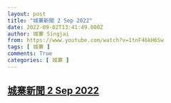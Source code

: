 ```yaml
---
layout: post
title: "城寨新聞 2 Sep 2022"
date: 2022-09-02T13:41:49.000Z
author: 城寨 Singjai
from: https://www.youtube.com/watch?v=1tnF46kH6Sw
tags: [ 城寨 ]
comments: True
categories: [ 城寨 ]
---
```

<!--1662126109000-->
[城寨新聞 2 Sep 2022](https://www.youtube.com/watch?v=1tnF46kH6Sw)
------

<div>

</div>
